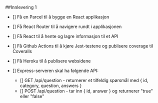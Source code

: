 ##Innlevering 1


* [] Få en Parcel til å bygge en React applikasjon
* [] Få React Router til å navigere rundt i applikasjonen
* [] Få React til å hente og lagre informasjon til et API
* [] Få Github Actions til å kjøre Jest-testene og publisere coverage til Coveralls
* [] Få Heroku til å publisere websidene
* [] Express-serveren skal ha følgende API:

    * [] GET /api/question - returnerer et tilfeldig spørsmål med { id, category, question, answers }
    * [] POST /api/question - tar inn { id, answer } og returnerer "true" eller "false"